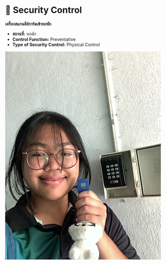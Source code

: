 # 🔗 Security Control

**เครื่องสแกนคีย์การ์ดเข้าหอพัก**
- **สถานที่:** หอพัก
- **Control Function:** Preventative
- **Type of Security Control:** Physical Control

![pic](img/SecurityControl.jpeg)
 
